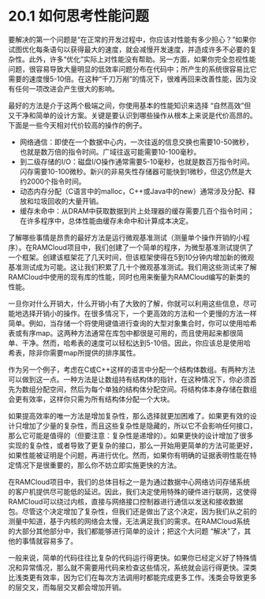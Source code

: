 # 20.1 如何思考性能问题

要解决的第一个问题是“在正常的开发过程中，你应该对性能有多少担心？”如果你试图优化每条语句以获得最大的速度，就会减慢开发速度，并造成许多不必要的复杂性。此外，许多“优化”实际上对性能没有帮助。另一方面，如果你完全忽视性能问题，很容易导致大量明显的低效率问题分布在代码中；所产生的系统很容易比它需要的速度慢5-10倍。在这种“千刀万剐”的情况下，很难再回来改善性能，因为没有任何一项改进会产生很大的影响。

最好的方法是介于这两个极端之间，你使用基本的性能知识来选择 “自然高效”但又干净和简单的设计方案。关键是要认识到哪些操作从根本上来说是代价高昂的。下面是一些今天相对代价较高的操作的例子。

* 网络通信：即使在一个数据中心内，一次往返的信息交换也需要10-50微秒，也就是数万倍的指令时间。广域往返可能需要10-100毫秒。
* 到二级存储的I/O：磁盘I/O操作通常需要5-10毫秒，也就是数百万指令时间。闪存需要10-100微秒。新兴的非易失性存储器可能快到1微秒，但这仍然是大约2000个指令时间。
* 动态内存分配（C语言中的malloc，C++或Java中的new）通常涉及分配、释放和垃圾回收的大量开销。
* 缓存未命中：从DRAM中获取数据到片上处理器的缓存需要几百个指令时间；在许多程序中，总体性能由缓存未命中和计算成本决定。

了解哪些事情是昂贵的最好方法是运行微观基准测试（测量单个操作开销的小程序）。在RAMCloud项目中，我们创建了一个简单的程序，为微型基准测试提供了一个框架。创建该框架花了几天时间，但该框架使得在5到10分钟内增加新的微观基准测试成为可能。这让我们积累了几十个微观基准测试。我们用这些测试来了解RAMCloud中使用的现有库的性能，同时也用来衡量为RAMCloud编写的新类的性能。

一旦你对什么开销大，什么开销小有了大致的了解，你就可以利用这些信息，尽可能地选择开销小的操作。在很多情况下，一个更高效的方法和一个更慢的方法一样简单。例如，当存储一个将使用键值进行查询的大型对象集合时，你可以使用哈希表或有序map。这两种方法通常在库包中都很是可用的，而且使用起来都很简单、干净。然而，哈希表的速度可以轻松达到5-10倍。因此，你应该总是使用哈希表，除非你需要map所提供的排序属性。

作为另一个例子，考虑在C或C++这样的语言中分配一个结构体数组。有两种方法可以做到这一点。一种方法是让数组持有结构体的指针，在这种情况下，你必须首先为数组分配空间，然后为每个单独的结构体分配空间。将结构体本身存储在数组会更有效率，这样你只需为所有结构体分配一个大块。

如果提高效率的唯一方法是增加复杂性，那么选择就更加困难了。如果更有效的设计只增加了少量的复杂性，而且这些复杂性是隐藏的，所以它不会影响任何接口，那么它可能是值得的（但要注意：复杂性是递增的）。如果更快的设计增加了很多实现的复杂性，或者导致了更复杂的接口，那么一开始用更简单的方法可能更好，如果性能被证明是个问题，再进行优化。然而，如果你有明确的证据表明性能在特定情况下是很重要的，那么你不妨立即实施更快的方法。

在RAMCloud项目中，我们的总体目标之一是为通过数据中心网络访问存储系统的客户机提供尽可能低的延迟。因此，我们决定使用特殊的硬件进行联网，这使得RAMCloud可以绕过内核，直接与网络接口控制器进行通信以发送和接收数据包。尽管这个决定增加了复杂性，但我们还是做出了这个决定，因为我们从之前的测量中知道，基于内核的网络会太慢，无法满足我们的需求。在RAMCloud系统的大部分其他部分中，我们都能够进行简单的设计；把这个大问题 “解决”了，其他的事情就容易多了。

一般来说，简单的代码往往比复杂的代码运行得更快。如果你已经定义好了特殊情况和异常情况，那么就不需要用代码来检查这些情况，系统就会运行得更快。深类比浅类更有效率，因为它们在每次方法调用时都能完成更多工作。浅类会导致更多的层交叉，而每层交叉都会增加开销。
